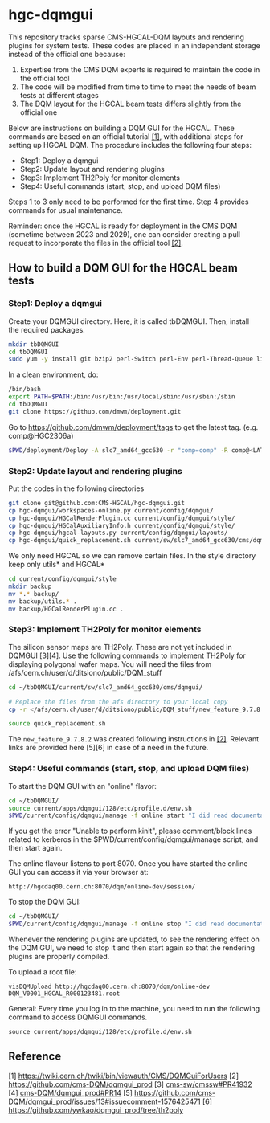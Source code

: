 # hgc-dqmgui

This repository tracks sparse CMS-HGCAL-DQM layouts and rendering plugins for system tests. These codes are placed in an independent storage instead of the official one because:

1. Expertise from the CMS DQM experts is required to maintain the code in the official tool
2. The code will be modified from time to time to meet the needs of beam tests at different stages
3. The DQM layout for the HGCAL beam tests differs slightly from the official one

Below are instructions on building a DQM GUI for the HGCAL. These commands are based on an official tutorial [[1]](https://twiki.cern.ch/twiki/bin/viewauth/CMS/DQMGuiForUsers), with additional steps for setting up HGCAL DQM. The procedure includes the following four steps:

- Step1: Deploy a dqmgui
- Step2: Update layout and rendering plugins
- Step3: Implement TH2Poly for monitor elements
- Step4: Useful commands (start, stop, and upload DQM files)

Steps 1 to 3 only need to be performed for the first time. Step 4 provides commands for usual maintenance.

Reminder: once the HGCAL is ready for deployment in the CMS DQM (sometime between 2023 and 2029), one can consider creating a pull request to incorporate the files in the official tool [[2]](https://github.com/cms-DQM/dqmgui_prod).

## How to build a DQM GUI for the HGCAL beam tests

### Step1: Deploy a dqmgui
Create your DQMGUI directory. Here, it is called tbDQMGUI. Then, install the required packages.
```bash
mkdir tbDQMGUI
cd tbDQMGUI
sudo yum -y install git bzip2 perl-Switch perl-Env perl-Thread-Queue libXpm-devel libXmu libXext-devel mesa-libGLU-devel libXinerama libXi libXft-devel libXrandr libXcursor zsh tk perl-ExtUtils-Embed compat-libstdc++-33
```

In a clean environment, do:
```bash
/bin/bash
export PATH=$PATH:/bin:/usr/bin:/usr/local/sbin:/usr/sbin:/sbin
cd tbDQMGUI
git clone https://github.com/dmwm/deployment.git
```

Go to https://github.com/dmwm/deployment/tags to get the latest tag. (e.g. comp@HGC2306a)
```bash
$PWD/deployment/Deploy -A slc7_amd64_gcc630 -r "comp=comp" -R comp@<LATESTTAG> -t MYDEV -s "prep sw post" $PWD dqmgui/bare
```

### Step2: Update layout and rendering plugins
Put the codes in the following directories
```bash
git clone git@github.com:CMS-HGCAL/hgc-dqmgui.git
cp hgc-dqmgui/workspaces-online.py current/config/dqmgui/
cp hgc-dqmgui/HGCalRenderPlugin.cc current/config/dqmgui/style/
cp hgc-dqmgui/HGCalAuxiliaryInfo.h current/config/dqmgui/style/
cp hgc-dqmgui/hgcal-layouts.py current/config/dqmgui/layouts/
cp hgc-dqmgui/quick_replacement.sh current/sw/slc7_amd64_gcc630/cms/dqmgui/ # for Step3
```

We only need HGCAL so we can remove certain files. In the style directory keep only utils\* and HGCAL\*
```bash
cd current/config/dqmgui/style
mkdir backup
mv *.* backup/
mv backup/utils.* .
mv backup/HGCalRenderPlugin.cc .
```

### Step3: Implement TH2Poly for monitor elements
The silicon sensor maps are TH2Poly. These are not yet included in DQMGUI [3][4]. Use the following commands to implement TH2Poly for displaying polygonal wafer maps. You will need the files from /afs/cern.ch/user/d/ditsiono/public/DQM_stuff

```bash
cd ~/tbDQMGUI/current/sw/slc7_amd64_gcc630/cms/dqmgui/

# Replace the files from the afs directory to your local copy
cp -r </afs/cern.ch/user/d/ditsiono/public/DQM_stuff/new_feature_9.7.8.2/> .

source quick_replacement.sh
```

The `new_feature_9.7.8.2` was created following instructions in [[2]](https://github.com/cms-DQM/dqmgui_prod/blob/index128/README.md). Relevant links are provided here [5][6] in case of a need in the future.

### Step4: Useful commands (start, stop, and upload DQM files)
To start the DQM GUI with an "online" flavor:
```bash
cd ~/tbDQMGUI/
source current/apps/dqmgui/128/etc/profile.d/env.sh
$PWD/current/config/dqmgui/manage -f online start "I did read documentation"
```

If you get the error "Unable to perform kinit", please comment/block lines related to kerberos in the $PWD/current/config/dqmgui/manage script, and then start again.

The online flavour listens to port 8070. Once you have started the online GUI you can access it via your browser at:
```
http://hgcdaq00.cern.ch:8070/dqm/online-dev/session/
```

To stop the DQM GUI:
```bash
cd ~/tbDQMGUI/
$PWD/current/config/dqmgui/manage -f online stop "I did read documentation"
```

Whenever the rendering plugins are updated, to see the rendering effect on the DQM GUI, we need to stop it and then start again so that the rendering plugins are properly compiled.

To upload a root file:
```
visDQMUpload http://hgcdaq00.cern.ch:8070/dqm/online-dev DQM_V0001_HGCAL_R000123481.root
```

General: Every time you log in to the machine, you need to run the following command to access DQMGUI commands.
```
source current/apps/dqmgui/128/etc/profile.d/env.sh
```

## Reference
[1] https://twiki.cern.ch/twiki/bin/viewauth/CMS/DQMGuiForUsers
[2] https://github.com/cms-DQM/dqmgui_prod
[3] [cms-sw/cmssw#PR41932](https://github.com/cms-sw/cmssw/pull/41932)
[4] [cms-DQM/dqmgui_prod#PR14](https://github.com/cms-DQM/dqmgui_prod/pull/14)
[5] https://github.com/cms-DQM/dqmgui_prod/issues/13#issuecomment-1576425471
[6] https://github.com/ywkao/dqmgui_prod/tree/th2poly
